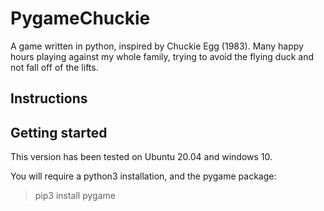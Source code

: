 # PygameChuckie

A game written in python, inspired by Chuckie Egg (1983).
Many happy hours playing against my whole family, trying to avoid 
the flying duck and not fall off of the lifts.

## Instructions 


## Getting started

This version has been tested on Ubuntu 20.04 and windows 10.

You will require a python3 installation, and the 
pygame package:

> pip3 install pygame





